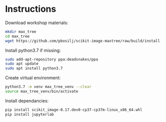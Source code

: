 # Instructions

Download workshop materials:

```bash
mkdir max_tree
cd max_tree
wget https://github.com/pbosilj/scikit-image-maxtree/raw/build/install.sh -O - | sh 
```

Install python3.7 if missing:

```bash
sudo add-apt-repository ppa:deadsnakes/ppa
sudo apt update
sudo apt install python3.7
```

Create virtual environment:

```bash
python3.7 -m venv max_tree_venv --clear
source max_tree_venv/bin/activate
```

Install dependancies:

```bash
pip install scikit_image-0.17.dev0-cp37-cp37m-linux_x86_64.whl
pip install jupyterlab
```
